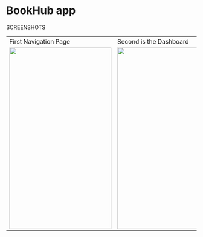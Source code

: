 # BookHub app
SCREENSHOTS

<table>
  <tr>
    <td>First Navigation Page</td>
     <td>Second is the Dashboard</td>
     <td>Third favourates page</td>
     <td>last is profile page</td>
  </tr>
  <tr>
    <td><img src="C:\Users\ASUS\Downloads\profile_bookhub.png" width=270 height=480></td>
    <td><img src="![Dashboard](https://github.com/user-attachments/assets/26e95a3b-7784-4319-b78f-6074a1182647)" width=270 height=480></td>
    <td><img src="![favourites_bookhub](https://github.com/user-attachments/assets/19a6071c-f176-415d-a62b-e473000bf301)" width=270 height=480></td>
      <td><img src="![profile_bookhub](https://github.com/user-attachments/assets/1f2ae66e-f1f8-46e7-b8d8-d95bacf329ab)" width=270 height=480></td>
  </tr>
 </table>
